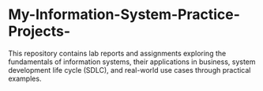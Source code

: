 # My-Information-System-Practice-Projects-
This repository contains lab reports and assignments exploring the fundamentals of information systems, their applications in business, system development life cycle (SDLC), and real-world use cases through practical examples.
